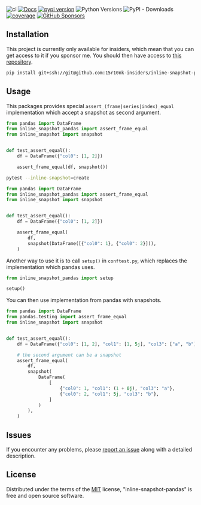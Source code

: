 <!-- -8<- [start:Header] -->


![ci](https://github.com/15r10nk/inline-snapshot-pandas/actions/workflows/ci.yml/badge.svg?branch=main)
[![Docs](https://img.shields.io/badge/docs-mkdocs-green)](https://15r10nk.github.io/inline-snapshot-pandas/)
[![pypi version](https://img.shields.io/pypi/v/inline-snapshot-pandas.svg)](https://pypi.org/project/inline-snapshot-pandas/)
![Python Versions](https://img.shields.io/pypi/pyversions/inline-snapshot-pandas)
![PyPI - Downloads](https://img.shields.io/pypi/dw/inline-snapshot-pandas)
[![coverage](https://img.shields.io/badge/coverage-100%25-blue)](https://15r10nk.github.io/inline-snapshot-pandas/contributing/#coverage)
[![GitHub Sponsors](https://img.shields.io/github/sponsors/15r10nk)](https://github.com/sponsors/15r10nk)

<!-- -8<- [end:Header] -->

## Installation


This project is currently only available for insiders, which mean that you can get access to it if you sponsor me.
You should then have access to [this repository](https://github.com/15r10nk-insiders/inline-snapshot-pandas).

``` bash
pip install git+ssh://git@github.com:15r10nk-insiders/inline-snapshot-pandas.git@insiders
```



## Usage

This packages provides special `assert_(frame|series|index)_equal` implementation which accept a snapshot as second argument.

``` python
from pandas import DataFrame
from inline_snapshot_pandas import assert_frame_equal
from inline_snapshot import snapshot


def test_assert_equal():
    df = DataFrame({"col0": [1, 2]})

    assert_frame_equal(df, snapshot())
```

```bash
pytest --inline-snapshot=create
```

``` python
from pandas import DataFrame
from inline_snapshot_pandas import assert_frame_equal
from inline_snapshot import snapshot


def test_assert_equal():
    df = DataFrame({"col0": [1, 2]})

    assert_frame_equal(
        df,
        snapshot(DataFrame([{"col0": 1}, {"col0": 2}])),
    )
```

Another way to use it is to call `setup()` in `conftest.py`, which replaces the implementation which pandas uses.

``` python
from inline_snapshot_pandas import setup

setup()
```

You can then use implementation from pandas with snapshots.

``` python
from pandas import DataFrame
from pandas.testing import assert_frame_equal
from inline_snapshot import snapshot


def test_assert_equal():
    df = DataFrame({"col0": [1, 2], "col1": [1, 5j], "col3": ["a", "b"]})

    # the second argument can be a snapshot
    assert_frame_equal(
        df,
        snapshot(
            DataFrame(
                [
                    {"col0": 1, "col1": (1 + 0j), "col3": "a"},
                    {"col0": 2, "col1": 5j, "col3": "b"},
                ]
            )
        ),
    )
```


<!-- -8<- [start:Feedback] -->
## Issues

If you encounter any problems, please [report an issue](https://github.com/15r10nk/inline-snapshot-pandas/issues) along with a detailed description.
<!-- -8<- [end:Feedback] -->

## License

Distributed under the terms of the [MIT](http://opensource.org/licenses/MIT) license, "inline-snapshot-pandas" is free and open source software.
